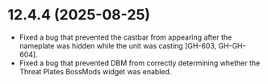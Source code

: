 # 12.4.4 (2025-08-25)

* Fixed a bug that prevented the castbar from appearing after the nameplate was hidden while the unit was casting [GH-603, GH-GH-604].
* Fixed a bug that prevented DBM from correctly determining whether the Threat Plates BossMods widget was enabled.
